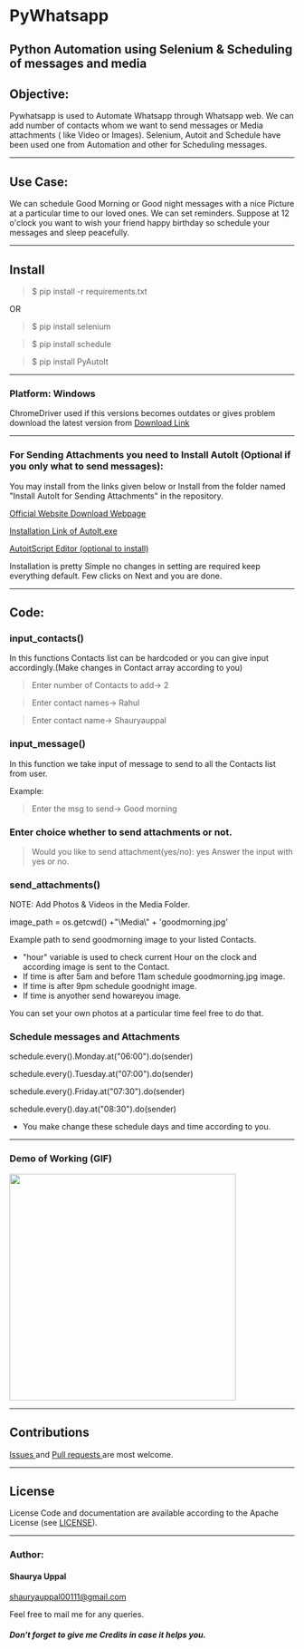 # PyWhatsapp
##  Python Automation using Selenium &amp; Scheduling of messages and media

## Objective:
 Pywhatsapp is used to Automate Whatsapp through Whatsapp web. We can add number of contacts whom we want to send messages or Media attachments ( like Video or Images). Selenium, Autoit and Schedule have been used one from Automation and other for Scheduling messages.

------------------

## Use Case:
 We can schedule Good Morning or Good night messages with a nice Picture at a particular time to our loved ones. We can set reminders. Suppose at 12 o'clock you want to wish your friend happy birthday so schedule your messages and sleep peacefully.

---------------------
## Install

>$ pip install -r requirements.txt

OR

>$ pip install selenium

>$ pip install schedule

>$ pip install PyAutoIt

_________________

### Platform: Windows
ChromeDriver used if this versions becomes outdates or gives problem download the latest version from <a href = "http://chromedriver.chromium.org/downloads"> Download Link </a>

------------------
### For Sending Attachments you need to Install AutoIt (Optional if you only what to send messages):

You may install from the links given below or Install from the folder named "Install AutoIt for Sending Attachments" in the repository.

<a href = "https://www.autoitscript.com/site/autoit/downloads/">Official Website Download Webpage</a>

<a href = "https://www.autoitscript.com/cgi-bin/getfile.pl?autoit3/autoit-v3-setup.exe"> Installation Link of AutoIt.exe</a>

<a href = "https://www.autoitscript.com/cgi-bin/getfile.pl?../autoit3/scite/download/SciTE4AutoIt3.exe"> AutoitScript Editor (optional to install) </a>

Installation is pretty Simple no changes in setting are required keep everything default. Few clicks on Next and you are done.

------------------

## Code:
### input_contacts()

In this functions Contacts list can be hardcoded or you can give input accordingly.(Make changes in Contact array according to you)

>Enter number of Contacts to add-> 2

>Enter contact names-> Rahul

>Enter contact name-> Shauryauppal

### input_message()
In this function we take input of message to send to all the Contacts list from user.

Example:
> Enter the msg to send-> Good morning

### Enter choice whether to send attachments or not.
> Would you like to send attachment(yes/no): yes
Answer the input with yes or no.

### send_attachments()
NOTE: Add Photos & Videos in the Media Folder.

image_path = os.getcwd() +"\\Media\\" + 'goodmorning.jpg'

Example path to send goodmorning image to your listed Contacts.

* "hour" variable is used to check current Hour on the clock and according image is sent to the Contact.
* If time is after 5am and before 11am schedule goodmorning.jpg image.
* If time is after 9pm schedule goodnight image.
* If time is anyother send howareyou image.

You can set your own photos at a particular time feel free to do that.

### Schedule messages and Attachments
schedule.every().Monday.at("06:00").do(sender)

schedule.every().Tuesday.at("07:00").do(sender)

schedule.every().Friday.at("07:30").do(sender)

schedule.every().day.at("08:30").do(sender)

* You make change these schedule days and time according to you.

------------
### Demo of Working (GIF)
<img src="https://raw.githubusercontent.com/shauryauppal/PyWhatsapp/master/Media/Demo.gif" height=400 width=400/>

------------

## Contributions
<a href="https://github.com/shauryauppal/PyWhatsapp/issues"> Issues </a> and <a href ="https://github.com/shauryauppal/PyWhatsapp/pulls"> Pull requests </a> are most welcome.

-------------------
## License
License
Code and documentation are available according to the Apache License (see <a href="https://github.com/shauryauppal/PyWhatsapp/blob/master/LICENSE">LICENSE</a>).

---------------------

### Author:
#### Shaurya Uppal
shauryauppal00111@gmail.com

Feel free to mail me for any queries.

##### Don't forget to give me Credits in case it helps you.
